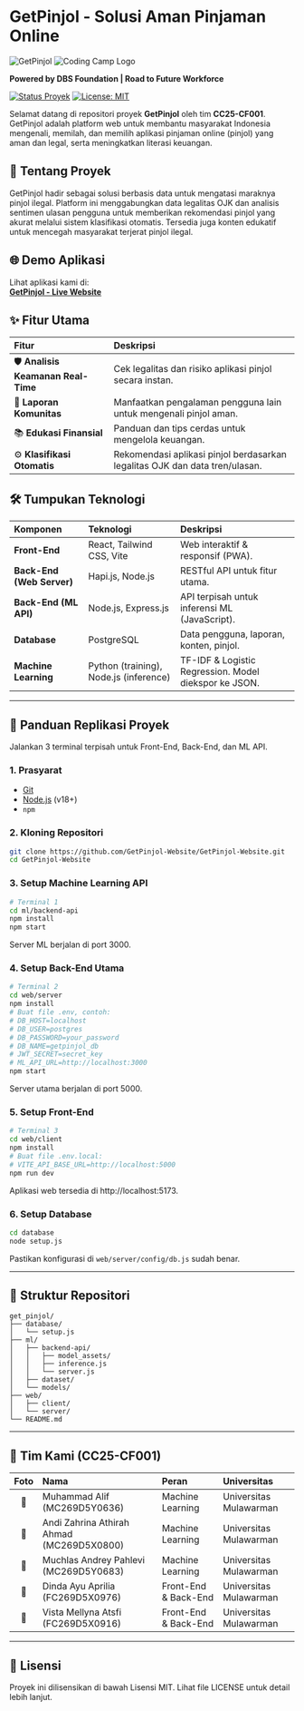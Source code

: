 # GetPinjol - Solusi Aman Pinjaman Online

![GetPinjol](https://media.discordapp.net/attachments/1372924635129188394/1383023383339466852/logo.png?ex=684d4865&is=684bf6e5&hm=6a299f2c4fff38b67bbea042efd705afb1066672c64e10ef6df8e567abb70109&=&format=webp&quality=lossless&width=563&height=563)
![Coding Camp Logo](https://dicoding-web-img.sgp1.cdn.digitaloceanspaces.com/original/academy/dos-univ_coding_camp_powered_by_dbs_foundation_2025_ilt_quiz_soft_skill_logo_051224110842.png)

**Powered by DBS Foundation | Road to Future Workforce**

[![Status Proyek](https://img.shields.io/badge/status-Selesai-green)](./)
[![License: MIT](https://img.shields.io/badge/License-MIT-blue.svg)](https://opensource.org/licenses/MIT)

Selamat datang di repositori proyek **GetPinjol** oleh tim **CC25-CF001**. GetPinjol adalah platform web untuk membantu masyarakat Indonesia mengenali, memilah, dan memilih aplikasi pinjaman online (pinjol) yang aman dan legal, serta meningkatkan literasi keuangan.

## 🌟 Tentang Proyek

GetPinjol hadir sebagai solusi berbasis data untuk mengatasi maraknya pinjol ilegal. Platform ini menggabungkan data legalitas OJK dan analisis sentimen ulasan pengguna untuk memberikan rekomendasi pinjol yang akurat melalui sistem klasifikasi otomatis. Tersedia juga konten edukatif untuk mencegah masyarakat terjerat pinjol ilegal.

## 🌐 Demo Aplikasi

Lihat aplikasi kami di:  
**[GetPinjol - Live Website](https://getpinjol-website.vercel.app/)**

## ✨ Fitur Utama

| Fitur | Deskripsi |
| :--- | :--- |
| 🛡️ **Analisis Keamanan Real-Time** | Cek legalitas dan risiko aplikasi pinjol secara instan. |
| 👥 **Laporan Komunitas** | Manfaatkan pengalaman pengguna lain untuk mengenali pinjol aman. |
| 📚 **Edukasi Finansial** | Panduan dan tips cerdas untuk mengelola keuangan. |
| ⚙️ **Klasifikasi Otomatis** | Rekomendasi aplikasi pinjol berdasarkan legalitas OJK dan data tren/ulasan. |

## 🛠️ Tumpukan Teknologi

| Komponen | Teknologi | Deskripsi |
| :--- | :--- | :--- |
| **Front-End** | React, Tailwind CSS, Vite | Web interaktif & responsif (PWA). |
| **Back-End (Web Server)** | Hapi.js, Node.js | RESTful API untuk fitur utama. |
| **Back-End (ML API)** | Node.js, Express.js | API terpisah untuk inferensi ML (JavaScript). |
| **Database** | PostgreSQL | Data pengguna, laporan, konten, pinjol. |
| **Machine Learning** | Python (training), Node.js (inference) | TF-IDF & Logistic Regression. Model diekspor ke JSON. |

---

## 🚀 Panduan Replikasi Proyek

Jalankan 3 terminal terpisah untuk Front-End, Back-End, dan ML API.

### 1. Prasyarat

- [Git](https://git-scm.com/)
- [Node.js](https://nodejs.org/) (v18+)
- `npm`

### 2. Kloning Repositori

```bash
git clone https://github.com/GetPinjol-Website/GetPinjol-Website.git
cd GetPinjol-Website
```

### 3. Setup Machine Learning API

```bash
# Terminal 1
cd ml/backend-api
npm install
npm start
```
Server ML berjalan di port 3000.

### 4. Setup Back-End Utama

```bash
# Terminal 2
cd web/server
npm install
# Buat file .env, contoh:
# DB_HOST=localhost
# DB_USER=postgres
# DB_PASSWORD=your_password
# DB_NAME=getpinjol_db
# JWT_SECRET=secret_key
# ML_API_URL=http://localhost:3000
npm start
```
Server utama berjalan di port 5000.

### 5. Setup Front-End

```bash
# Terminal 3
cd web/client
npm install
# Buat file .env.local:
# VITE_API_BASE_URL=http://localhost:5000
npm run dev
```
Aplikasi web tersedia di http://localhost:5173.

### 6. Setup Database

```bash
cd database
node setup.js
```
Pastikan konfigurasi di `web/server/config/db.js` sudah benar.

---

## 📁 Struktur Repositori

```
get_pinjol/
├── database/
│   └── setup.js
├── ml/
│   ├── backend-api/
│   │   ├── model_assets/
│   │   ├── inference.js
│   │   └── server.js
│   ├── dataset/
│   └── models/
├── web/
│   ├── client/
│   └── server/
└── README.md
```

---

## 👥 Tim Kami (CC25-CF001)

| Foto | Nama | Peran | Universitas |
| :---: | :--- | :--- | :--- |
| 👤 | Muhammad Alif (MC269D5Y0636) | Machine Learning | Universitas Mulawarman |
| 👤 | Andi Zahrina Athirah Ahmad (MC269D5X0800) | Machine Learning | Universitas Mulawarman |
| 👤 | Muchlas Andrey Pahlevi (MC269D5Y0683) | Machine Learning | Universitas Mulawarman |
| 👤 | Dinda Ayu Aprilia (FC269D5X0976) | Front-End & Back-End | Universitas Mulawarman |
| 👤 | Vista Mellyna Atsfi (FC269D5X0916) | Front-End & Back-End | Universitas Mulawarman |

---

## 📜 Lisensi

Proyek ini dilisensikan di bawah Lisensi MIT. Lihat file LICENSE untuk detail lebih lanjut.
